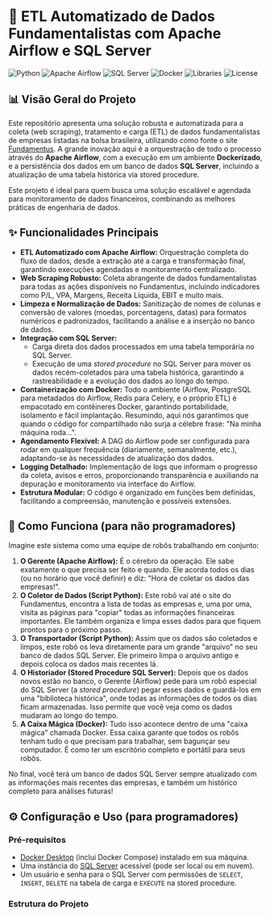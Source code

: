 # 🚀 ETL Automatizado de Dados Fundamentalistas com Apache Airflow e SQL Server

![Python](https://img.shields.io/badge/Python-3.x-blue.svg)
![Apache Airflow](https://img.shields.io/badge/Apache%20Airflow-2.x-orange.svg)
![SQL Server](https://img.shields.io/badge/SQL%20Server-Integration-red.svg)
![Docker](https://img.shields.io/badge/Docker-Containerization-blue.svg)
![Libraries](https://img.shields.io/badge/Libraries-requests%2C%20beautifulsoup4%2C%20pandas%2C%20pyodbc%2C%20pendulum-brightgreen.svg)
![License](https://img.shields.io/badge/License-MIT-yellow.svg)

## 📊 Visão Geral do Projeto

Este repositório apresenta uma solução robusta e automatizada para a coleta (web scraping), tratamento e carga (ETL) de dados fundamentalistas de empresas listadas na bolsa brasileira, utilizando como fonte o site [Fundamentus](http://www.fundamentus.com.br/). A grande inovação aqui é a orquestração de todo o processo através do **Apache Airflow**, com a execução em um ambiente **Dockerizado**, e a persistência dos dados em um banco de dados **SQL Server**, incluindo a atualização de uma tabela histórica via stored procedure.

Este projeto é ideal para quem busca uma solução escalável e agendada para monitoramento de dados financeiros, combinando as melhores práticas de engenharia de dados.

## ✨ Funcionalidades Principais

*   **ETL Automatizado com Apache Airflow:** Orquestração completa do fluxo de dados, desde a extração até a carga e transformação final, garantindo execuções agendadas e monitoramento centralizado.
*   **Web Scraping Robusto:** Coleta abrangente de dados fundamentalistas para todas as ações disponíveis no Fundamentus, incluindo indicadores como P/L, VPA, Margens, Receita Líquida, EBIT e muito mais.
*   **Limpeza e Normalização de Dados:** Sanitização de nomes de colunas e conversão de valores (moedas, porcentagens, datas) para formatos numéricos e padronizados, facilitando a análise e a inserção no banco de dados.
*   **Integração com SQL Server:**
    *   Carga direta dos dados processados em uma tabela temporária no SQL Server.
    *   Execução de uma *stored procedure* no SQL Server para mover os dados recém-coletados para uma tabela histórica, garantindo a rastreabilidade e a evolução dos dados ao longo do tempo.
*   **Containerização com Docker:** Todo o ambiente (Airflow, PostgreSQL para metadados do Airflow, Redis para Celery, e o próprio ETL) é empacotado em contêineres Docker, garantindo portabilidade, isolamento e fácil implantação. Resumindo, aqui nós garantimos que quando o código for compartilhado não surja a célebre frase: "Na minha máquina roda...".
*   **Agendamento Flexível:** A DAG do Airflow pode ser configurada para rodar em qualquer frequência (diariamente, semanalmente, etc.), adaptando-se às necessidades de atualização dos dados.
*   **Logging Detalhado:** Implementação de logs que informam o progresso da coleta, avisos e erros, proporcionando transparência e auxiliando na depuração e monitoramento via interface do Airflow.
*   **Estrutura Modular:** O código é organizado em funções bem definidas, facilitando a compreensão, manutenção e possíveis extensões.

## 🤖 Como Funciona (para não programadores)

Imagine este sistema como uma equipe de robôs trabalhando em conjunto:

1.  **O Gerente (Apache Airflow):** É o cérebro da operação. Ele sabe exatamente o que precisa ser feito e quando. Ele acorda todos os dias (ou no horário que você definir) e diz: "Hora de coletar os dados das empresas!".
2.  **O Coletor de Dados (Script Python):** Este robô vai até o site do Fundamentus, encontra a lista de todas as empresas e, uma por uma, visita as páginas para "copiar" todas as informações financeiras importantes. Ele também organiza e limpa esses dados para que fiquem prontos para o próximo passo.
3.  **O Transportador (Script Python):** Assim que os dados são coletados e limpos, este robô os leva diretamente para um grande "arquivo" no seu banco de dados SQL Server. Ele primeiro limpa o arquivo antigo e depois coloca os dados mais recentes lá.
4.  **O Historiador (Stored Procedure SQL Server):** Depois que os dados novos estão no banco, o Gerente (Airflow) pede para um robô especial do SQL Server (a *stored procedure*) pegar esses dados e guardá-los em uma "biblioteca histórica", onde todas as informações de todos os dias ficam armazenadas. Isso permite que você veja como os dados mudaram ao longo do tempo.
5.  **A Caixa Mágica (Docker):** Tudo isso acontece dentro de uma "caixa mágica" chamada Docker. Essa caixa garante que todos os robôs tenham tudo o que precisam para trabalhar, sem bagunçar seu computador. É como ter um escritório completo e portátil para seus robôs.

No final, você terá um banco de dados SQL Server sempre atualizado com as informações mais recentes das empresas, e também um histórico completo para análises futuras!

## ⚙️ Configuração e Uso (para programadores)

### Pré-requisitos

*   [Docker Desktop](https://www.docker.com/products/docker-desktop/) (inclui Docker Compose) instalado em sua máquina.
*   Uma instância do [SQL Server](https://www.microsoft.com/en-us/sql-server/sql-server-downloads) acessível (pode ser local ou em nuvem).
*   Um usuário e senha para o SQL Server com permissões de `SELECT`, `INSERT`, `DELETE` na tabela de carga e `EXECUTE` na stored procedure.

### Estrutura do Projeto
